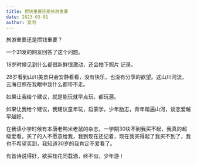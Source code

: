 ```yaml
---
title: 攒钱重要还是旅游重要
date: 2023-03-01
author: 夏明
---
```


旅游重要还是攒钱重要？

一个31发的网友回答了这个问题。

18岁时候见到什么都很新鲜很激动，还会拍下照片
记录。

28岁看到山川美景只会安静看看，没有快乐，也没有分享的欲望。这山川河流，云海日照在我眼中我什么都带不走。

如果让我给个建议，就是能玩就早点玩，都玩遍。

如果让我给个建议，我建议童年玩，启蒙学，少年励志，青年踏遍山河，谈恋爱越早越好。

在我读小学时候有本唐老鸭米老鼠的杂志，一学期30块不到我买不起，我真的超级爱看，买了的人不愿意给我，我到现在还记着，现在我买得起了我买不到了，我也不希望买到，我知道30岁的我肯定不爱看了。

有首诗说得好，欲买桂花同载酒，终不似，少年游！

